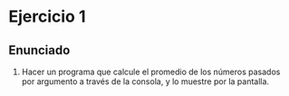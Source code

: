 # Ejercicio 1
## Enunciado
1. Hacer un programa que calcule el promedio de los números pasados por argumento a través de la consola, y lo muestre por la pantalla.
